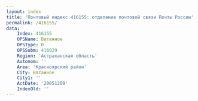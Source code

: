 ```yaml
---
layout: index
title: 'Почтовый индекс 416155: отделение почтовой связи Почты России'
permalink: /416155/
data:
    Index: 416155
    OPSName: Ватажное
    OPSType: О
    OPSSubm: 416029
    Region: 'Астраханская область'
    Autonom: ''
    Area: 'Красноярский район'
    City: Ватажное
    City1: ''
    ActDate: '20051209'
    IndexOld: ''
---
```

